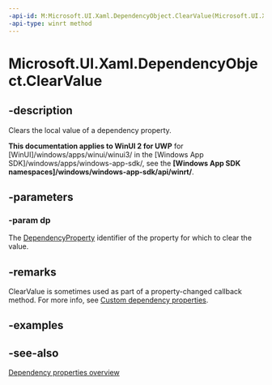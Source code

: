 ```yaml
---
-api-id: M:Microsoft.UI.Xaml.DependencyObject.ClearValue(Microsoft.UI.Xaml.DependencyProperty)
-api-type: winrt method
---
```


<!-- Method syntax
public void ClearValue(Windows.UI.Xaml.DependencyProperty dp)
-->

# Microsoft.UI.Xaml.DependencyObject.ClearValue

## -description
Clears the local value of a dependency property.

**This documentation applies to WinUI 2 for UWP** for [WinUI]/windows/apps/winui/winui3/ in the [Windows App SDK]/windows/apps/windows-app-sdk/, see the **[Windows App SDK namespaces]/windows/windows-app-sdk/api/winrt/**.

## -parameters
### -param dp
The [DependencyProperty](dependencyproperty.md) identifier of the property for which to clear the value.

## -remarks
ClearValue is sometimes used as part of a property-changed callback method. For more info, see [Custom dependency properties](/windows/uwp/xaml-platform/custom-dependency-properties).

## -examples

## -see-also
[Dependency properties overview](/windows/uwp/xaml-platform/dependency-properties-overview)
